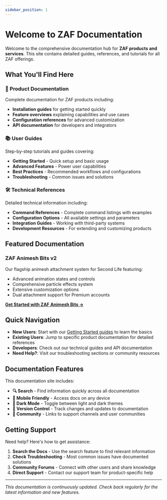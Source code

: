 ```yaml
---
sidebar_position: 1
---
```


# Welcome to ZAF Documentation

Welcome to the comprehensive documentation hub for **ZAF products and services**. This site contains detailed guides, references, and tutorials for all ZAF offerings.

## What You'll Find Here

### 🔧 Product Documentation
Complete documentation for ZAF products including:
- **Installation guides** for getting started quickly
- **Feature overviews** explaining capabilities and use cases
- **Configuration references** for advanced customization
- **API documentation** for developers and integrators

### 📚 User Guides
Step-by-step tutorials and guides covering:
- **Getting Started** - Quick setup and basic usage
- **Advanced Features** - Power user capabilities
- **Best Practices** - Recommended workflows and configurations
- **Troubleshooting** - Common issues and solutions

### 🛠️ Technical References
Detailed technical information including:
- **Command References** - Complete command listings with examples
- **Configuration Options** - All available settings and parameters
- **Integration Guides** - Working with third-party systems
- **Development Resources** - For extending and customizing products

## Featured Documentation

### ZAF Animesh Bits v2
Our flagship animesh attachment system for Second Life featuring:
- Advanced animation states and controls
- Comprehensive particle effects system
- Extensive customization options
- Dual attachment support for Premium accounts

**[Get Started with ZAF Animesh Bits →](./zaf-animesh-bits/)**

## Quick Navigation

- **New Users**: Start with our [Getting Started guides](./tutorial-basics/) to learn the basics
- **Existing Users**: Jump to specific product documentation for detailed references
- **Developers**: Check out our technical guides and API documentation
- **Need Help?**: Visit our troubleshooting sections or community resources

## Documentation Features

This documentation site includes:
- **🔍 Search** - Find information quickly across all documentation
- **📱 Mobile Friendly** - Access docs on any device
- **🌙 Dark Mode** - Toggle between light and dark themes
- **📖 Version Control** - Track changes and updates to documentation
- **💬 Community** - Links to support channels and user communities

## Getting Support

Need help? Here's how to get assistance:

1. **Search the Docs** - Use the search feature to find relevant information
2. **Check Troubleshooting** - Most common issues have documented solutions
3. **Community Forums** - Connect with other users and share knowledge
4. **Direct Support** - Contact our support team for product-specific help

---

*This documentation is continuously updated. Check back regularly for the latest information and new features.*
